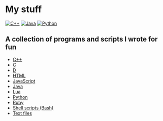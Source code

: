 # My stuff

[![C++](https://github.com/zurg3/my-stuff/workflows/C++/badge.svg?branch=master&event=push)](https://github.com/zurg3/my-stuff/actions)
[![Java](https://github.com/zurg3/my-stuff/workflows/Java/badge.svg?branch=master&event=push)](https://github.com/zurg3/my-stuff/actions)
[![Python](https://github.com/zurg3/my-stuff/workflows/Python/badge.svg?branch=master&event=push)](https://github.com/zurg3/my-stuff/actions)

## A collection of programs and scripts I wrote for fun
- [C++](https://github.com/zurg3/my-stuff/tree/master/cpp)
- [C](https://github.com/zurg3/my-stuff/tree/master/c)
- [D](https://github.com/zurg3/my-stuff/tree/master/d)
- [HTML](https://github.com/zurg3/my-stuff/tree/master/html)
- [JavaScript](https://github.com/zurg3/my-stuff/tree/master/js)
- [Java](https://github.com/zurg3/my-stuff/tree/master/java)
- [Lua](https://github.com/zurg3/my-stuff/tree/master/lua)
- [Python](https://github.com/zurg3/my-stuff/tree/master/python)
- [Ruby](https://github.com/zurg3/my-stuff/tree/master/ruby)
- [Shell scripts (Bash)](https://github.com/zurg3/my-stuff/tree/master/shell-scripts)
- [Text files](https://github.com/zurg3/my-stuff/tree/master/text-files)
